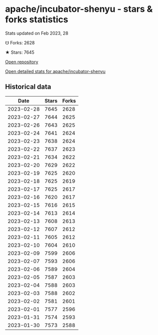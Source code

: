 # apache/incubator-shenyu - stars & forks statistics

Stats updated on Feb 2023, 28

☋ Forks: 2628

★ Stars: 7645

[Open repository](https://github.com/apache/incubator-shenyu)

[Open detailed stats for apache/incubator-shenyu](https://reviewgithub.com/rep/apache/incubator-shenyu)

## Historical data
| Date | Stars | Forks |
|------|-------|-------|
| 2023-02-28 | 7645 | 2628 | 
| 2023-02-27 | 7644 | 2625 | 
| 2023-02-26 | 7643 | 2625 | 
| 2023-02-24 | 7641 | 2624 | 
| 2023-02-23 | 7638 | 2624 | 
| 2023-02-22 | 7637 | 2623 | 
| 2023-02-21 | 7634 | 2622 | 
| 2023-02-20 | 7629 | 2622 | 
| 2023-02-19 | 7625 | 2620 | 
| 2023-02-18 | 7625 | 2619 | 
| 2023-02-17 | 7625 | 2617 | 
| 2023-02-16 | 7620 | 2617 | 
| 2023-02-15 | 7616 | 2615 | 
| 2023-02-14 | 7613 | 2614 | 
| 2023-02-13 | 7608 | 2613 | 
| 2023-02-12 | 7607 | 2612 | 
| 2023-02-11 | 7605 | 2612 | 
| 2023-02-10 | 7604 | 2610 | 
| 2023-02-09 | 7599 | 2606 | 
| 2023-02-07 | 7593 | 2606 | 
| 2023-02-06 | 7589 | 2604 | 
| 2023-02-05 | 7587 | 2603 | 
| 2023-02-04 | 7588 | 2603 | 
| 2023-02-03 | 7588 | 2602 | 
| 2023-02-02 | 7581 | 2601 | 
| 2023-02-01 | 7577 | 2596 | 
| 2023-01-31 | 7574 | 2593 | 
| 2023-01-30 | 7573 | 2588 | 

